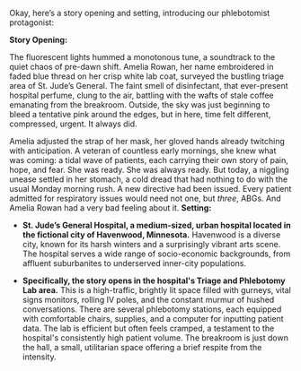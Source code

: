 Okay, here’s a story opening and setting, introducing our phlebotomist protagonist:

**Story Opening:**

The fluorescent lights hummed a monotonous tune, a soundtrack to the quiet chaos of pre-dawn shift. Amelia Rowan, her name embroidered in faded blue thread on her crisp white lab coat, surveyed the bustling triage area of St. Jude’s General.  The faint smell of disinfectant, that ever-present hospital perfume, clung to the air, battling with the wafts of stale coffee emanating from the breakroom.  Outside, the sky was just beginning to bleed a tentative pink around the edges, but in here, time felt different, compressed, urgent. It always did.

Amelia adjusted the strap of her mask, her gloved hands already twitching with anticipation.  A veteran of countless early mornings, she knew what was coming: a tidal wave of patients, each carrying their own story of pain, hope, and fear. She was ready. She was always ready.  But today, a niggling unease settled in her stomach, a cold dread that had nothing to do with the usual Monday morning rush. A new directive had been issued. Every patient admitted for respiratory issues would need not one, but *three*, ABGs. And Amelia Rowan had a very bad feeling about it.
**Setting:**

*   **St. Jude’s General Hospital, a medium-sized, urban hospital located in the fictional city of Havenwood, Minnesota.** Havenwood is a diverse city, known for its harsh winters and a surprisingly vibrant arts scene. The hospital serves a wide range of socio-economic backgrounds, from affluent suburbanites to underserved inner-city populations.

*   **Specifically, the story opens in the hospital's Triage and Phlebotomy Lab area.**  This is a high-traffic, brightly lit space filled with gurneys, vital signs monitors, rolling IV poles, and the constant murmur of hushed conversations. There are several phlebotomy stations, each equipped with comfortable chairs, supplies, and a computer for inputting patient data. The lab is efficient but often feels cramped, a testament to the hospital's consistently high patient volume. The breakroom is just down the hall, a small, utilitarian space offering a brief respite from the intensity.
